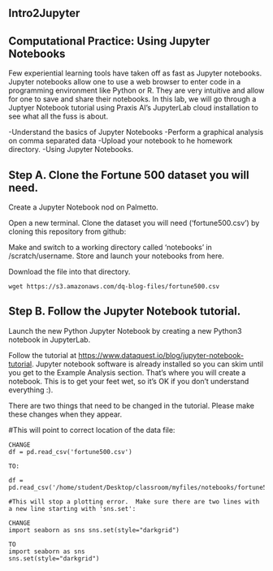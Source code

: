 ## Intro2Jupyter

## Computational Practice: Using Jupyter Notebooks
Few experiential learning tools have taken off as fast as Jupyter notebooks.  Jupyter notebooks allow one to use a web browser to enter code in a programming environment like Python or R.  They are very intuitive and allow for one to save and share their notebooks.  In this lab, we will go through a Juptyer Notebook tutorial using Praxis AI’s JupyterLab cloud installation to see what all the fuss is about. 

-Understand the basics of Jupyter Notebooks
-Perform a graphical analysis on comma separated data
-Upload your notebook to he homework directory.
-Using Jupyter Notebooks.

## Step A. Clone the Fortune 500 dataset you will need.

Create a Jupyter Notebook nod on Palmetto.

Open a new terminal.  Clone the dataset you will need (‘fortune500.csv’) by cloning this repository from github:

Make and switch to a working directory called ‘notebooks’ in /scratch/username. Store and launch your notebooks from here.

Download the file into that directory.
```
wget https://s3.amazonaws.com/dq-blog-files/fortune500.csv
```

## Step B. Follow the Jupyter Notebook tutorial.

Launch the new Python Jupyter Notebook by creating a new Python3 notebook in JupyterLab.

Follow the tutorial at https://www.dataquest.io/blog/jupyter-notebook-tutorial. Jupyter notebook software is already installed so you can skim until you get to the Example Analysis section. That’s where you will create a notebook. This is to get your feet wet, so it’s OK if you don’t understand everything :).

There are two things that need to be changed in the tutorial. Please make these changes when they appear.

#This will point to correct location of the data file:
```
CHANGE
df = pd.read_csv('fortune500.csv')

TO:

df = pd.read_csv('/home/student/Desktop/classroom/myfiles/notebooks/fortune500.csv')

#This will stop a plotting error.  Make sure there are two lines with a new line starting with 'sns.set':

CHANGE
import seaborn as sns sns.set(style="darkgrid")

TO
import seaborn as sns
sns.set(style="darkgrid")
```

